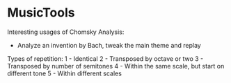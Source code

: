 # MusicTools

Interesting usages of Chomsky Analysis:
- Analyze an invention by Bach, tweak the main theme and replay

Types of repetition:
1 - Identical
2 - Transposed by octave or two
3 - Transposed by number of semitones
4 - Within the same scale, but start on different tone
5 - Within different scales